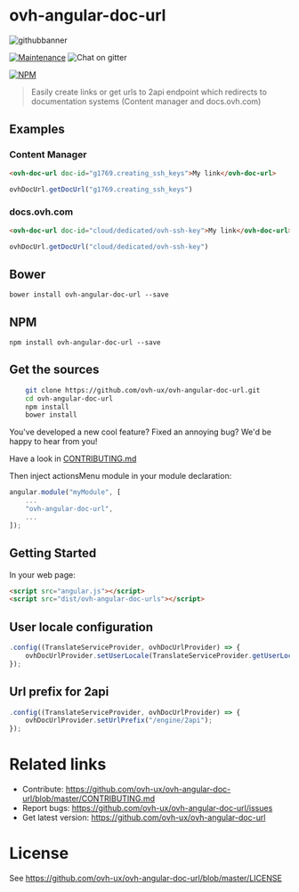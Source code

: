 # ovh-angular-doc-url

![githubbanner](https://user-images.githubusercontent.com/3379410/27423240-3f944bc4-5731-11e7-87bb-3ff603aff8a7.png)

[![Maintenance](https://img.shields.io/maintenance/yes/2017.svg)]() ![Chat on gitter](https://img.shields.io/gitter/room/ovh/ux.svg)

[![NPM](https://nodei.co/npm/ovh-angular-doc-url.png?downloads=true&downloadRank=true&stars=true)](https://nodei.co/npm/ovh-angular-doc-url/)


> Easily create links or get urls to 2api endpoint which redirects to documentation systems (Content manager and docs.ovh.com)


## Examples

### Content Manager
```html
<ovh-doc-url doc-id="g1769.creating_ssh_keys">My link</ovh-doc-url>
```
```javascript
ovhDocUrl.getDocUrl("g1769.creating_ssh_keys")
```

### docs.ovh.com
```html
<ovh-doc-url doc-id="cloud/dedicated/ovh-ssh-key">My link</ovh-doc-url>
```
```javascript
ovhDocUrl.getDocUrl("cloud/dedicated/ovh-ssh-key")
```

## Bower

    bower install ovh-angular-doc-url --save

## NPM

    npm install ovh-angular-doc-url --save

## Get the sources

```bash
    git clone https://github.com/ovh-ux/ovh-angular-doc-url.git
    cd ovh-angular-doc-url
    npm install
    bower install
```

You've developed a new cool feature? Fixed an annoying bug? We'd be happy
to hear from you!

Have a look in [CONTRIBUTING.md](https://github.com/ovh-ux/ovh-angular-doc-url/blob/master/CONTRIBUTING.md)

 Then inject actionsMenu module in your module declaration:
 ```javascript
 angular.module("myModule", [
     ...
     "ovh-angular-doc-url",
     ...
 ]);
 ```

## Getting Started

In your web page:

```html
<script src="angular.js"></script>
<script src="dist/ovh-angular-doc-urls"></script>
```


## User locale configuration
```javascript
.config((TranslateServiceProvider, ovhDocUrlProvider) => {
    ovhDocUrlProvider.setUserLocale(TranslateServiceProvider.getUserLocale());
});
```


## Url prefix for 2api
```javascript
.config((TranslateServiceProvider, ovhDocUrlProvider) => {
    ovhDocUrlProvider.setUrlPrefix("/engine/2api");
});
```

# Related links

 * Contribute: https://github.com/ovh-ux/ovh-angular-doc-url/blob/master/CONTRIBUTING.md
 * Report bugs: https://github.com/ovh-ux/ovh-angular-doc-url/issues
 * Get latest version: https://github.com/ovh-ux/ovh-angular-doc-url

# License

See https://github.com/ovh-ux/ovh-angular-doc-url/blob/master/LICENSE
